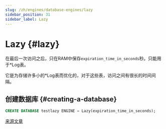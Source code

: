 ```yaml
---
slug: /zh/engines/database-engines/lazy
sidebar_position: 31
sidebar_label: Lazy
---
```


# Lazy {#lazy}

在最后一次访问之后，只在RAM中保存`expiration_time_in_seconds`秒。只能用于\*Log表。

它是为存储许多小的\*Log表而优化的，对于这些表，访问之间有很长的时间间隔。

## 创建数据库 {#creating-a-database}

``` sql
CREATE DATABASE testlazy ENGINE = Lazy(expiration_time_in_seconds);
```

[来源文章](https://clickhouse.com/docs/en/database_engines/lazy/) <!--hide-->
